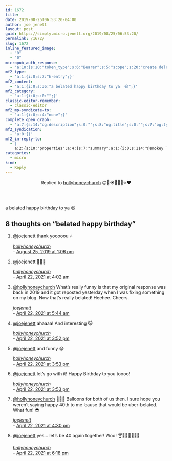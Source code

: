 ```yaml
---
id: 1672
title: 
date: 2019-08-25T06:53:20-04:00
author: joe jenett
layout: post
guid: https://simply.micro.jenett.org/2019/08/25/06:53:20/
permalink: /1672/
slug: 1672
inline_featured_image:
  - "0"
  - "0"
micropub_auth_response:
  - 'a:10:{s:10:"token_type";s:6:"Bearer";s:5:"scope";s:20:"create delete update";s:2:"me";s:32:"https://simply.micro.jenett.org/";s:9:"issued_by";s:59:"https://simply.micro.jenett.org/wp-json/indieauth/1.0/token";s:9:"client_id";s:20:"https://omnibear.com";s:11:"client_name";s:8:"Omnibear";s:11:"client_icon";s:29:"https://omnibear.com/logo.svg";s:9:"issued_at";i:1565703285;s:4:"user";i:1;s:13:"last_accessed";i:1566730399;}'
mf2_type:
  - 'a:1:{i:0;s:7:"h-entry";}'
mf2_content:
  - 'a:1:{i:0;s:36:"a belated happy birthday to ya  😆";}'
mf2_category:
  - 'a:1:{i:0;s:0:"";}'
classic-editor-remember:
  - classic-editor
mf2_mp-syndicate-to:
  - 'a:1:{i:0;s:4:"none";}'
complete_open_graph:
  - 'a:7:{s:14:"og:description";s:0:"";s:8:"og:title";s:0:"";s:7:"og:type";s:0:"";s:12:"twitter:card";s:7:"summary";s:15:"twitter:creator";s:0:"";s:19:"twitter:description";s:0:"";s:8:"og:image";s:0:"";}'
mf2_syndication:
  - 'a:0:{}'
mf2_in-reply-to:
  - |
    a:2:{s:10:"properties";a:4:{s:7:"summary";a:1:{i:0;s:114:"@smokey Thank yoooooouuuuu Smokey. It's turning into a birthday weekend woo 🙃🍦☀️💞💃🥳⭐️❤️";}s:3:"url";a:1:{i:0;s:43:"https://micro.blog/hollyhoneychurch/5204804";}s:11:"publication";a:1:{i:0;s:10:"micro.blog";}s:6:"author";a:2:{s:4:"type";a:1:{i:0;s:6:"h-card";}s:10:"properties";a:3:{s:4:"name";a:1:{i:0;s:16:"hollyhoneychurch";}s:3:"url";a:1:{i:0;s:35:"https://micro.blog/hollyhoneychurch";}s:5:"photo";a:1:{i:0;s:46:"https://micro.blog/hollyhoneychurch/avatar.jpg";}}}}s:4:"type";s:4:"cite";}
categories:
  - micro
kind:
  - Reply
---
```

<div class="entry-reaction"><section class="h-cite response u-in-reply-to"><header><span class="kind-display-text">Replied to</span> <a href="https://micro.blog/hollyhoneychurch/5204804">hollyhoneychurch</a> 🙃🍦☀️💞💃🥳⭐️❤️</header>
</section></div>
<div class="entry-content e-content" itemprop="description articleBody">
<p>a belated happy birthday to ya  😆</p></div>

<h2 id="comments-title">8 thoughts on “<span>belated happy birthday</span>”		</h2>


<ol class="commentlist">
<li class="webmention even thread-even depth-1 u-comment h-cite h-entry p-comment comment" id="li-comment-436">
<article id="comment-436" class="comment " itemprop="comment" itemscope="" itemtype="http://schema.org/Comment">
<div class="comment-content p-summary p-name" itemprop="text name description">
<p><a href="https://micro.blog/joejenett" rel="nofollow ugc">@joejenett</a> thank yooooou 🎶</p>
</div>
<footer>
<div class="comment-meta commentmetadata">
<address class="comment-author p-author author vcard hcard h-card" itemprop="creator" itemscope="" itemtype="http://schema.org/Person">
<cite class="fn p-name" itemprop="name"><a href="https://micro.blog/hollyhoneychurch" rel="external nofollow ugc" class="u-url url">hollyhoneychurch</a></cite>						</address>
<span class="sep">-</span>
<a href="https://micro.blog/hollyhoneychurch/5209434"><time class="updated published dt-updated dt-published" datetime="2019-08-25T13:06:17-04:00" itemprop="datePublished dateModified dateCreated">
August 25, 2019 at 1:06 pm						</time></a>
</div>
</footer>
</article>
</li>
<!-- #comment-## -->
<li class="webmention odd alt thread-odd thread-alt depth-1 u-comment h-cite h-entry p-comment comment" id="li-comment-512">
<article id="comment-512" class="comment " itemprop="comment" itemscope="" itemtype="http://schema.org/Comment">
<div class="comment-content p-summary p-name" itemprop="text name description">
<p><a href="https://micro.blog/joejenett" rel="nofollow ugc">@joejenett</a> 🤪😸👻</p>
</div>
<footer>
<div class="comment-meta commentmetadata">
<address class="comment-author p-author author vcard hcard h-card" itemprop="creator" itemscope="" itemtype="http://schema.org/Person">
<cite class="fn p-name" itemprop="name"><a href="https://micro.blog/hollyhoneychurch" rel="external nofollow ugc" class="u-url url">hollyhoneychurch</a></cite>						</address>
<span class="sep">-</span>
<a href="https://micro.blog/hollyhoneychurch/11355103"><time class="updated published dt-updated dt-published" datetime="2021-04-22T04:02:00-04:00" itemprop="datePublished dateModified dateCreated">
April 22, 2021 at 4:02 am						</time></a>
</div>
</footer>
</article>
</li>
<!-- #comment-## -->
<li class="webmention even thread-even depth-1 u-comment h-cite h-entry p-comment comment" id="li-comment-513">
<article id="comment-513" class="comment " itemprop="comment" itemscope="" itemtype="http://schema.org/Comment">
<div class="comment-content p-summary p-name" itemprop="text name description">
<p><a href="https://micro.blog/hollyhoneychurch" rel="nofollow ugc">@hollyhoneychurch</a> What’s really funny is that my original response was back in 2019 and it got reposted yesterday when I was fixing something on my blog. Now that’s really belated! Heehee. Cheers.</p>
</div>
<footer>
<div class="comment-meta commentmetadata">
<address class="comment-author p-author author vcard hcard h-card" itemprop="creator" itemscope="" itemtype="http://schema.org/Person">
<cite class="fn p-name" itemprop="name"><a href="https://micro.blog/joejenett" rel="external nofollow ugc" class="u-url url">joejenett</a></cite>						</address>
<span class="sep">-</span>
<a href="https://micro.blog/joejenett/11355341"><time class="updated published dt-updated dt-published" datetime="2021-04-22T05:44:01-04:00" itemprop="datePublished dateModified dateCreated">
April 22, 2021 at 5:44 am						</time></a>
</div>
</footer>
</article>
</li>
<!-- #comment-## -->
<li class="webmention odd alt thread-odd thread-alt depth-1 u-comment h-cite h-entry p-comment comment" id="li-comment-514">
<article id="comment-514" class="comment " itemprop="comment" itemscope="" itemtype="http://schema.org/Comment">
<div class="comment-content p-summary p-name" itemprop="text name description">
<p><a href="https://micro.blog/joejenett" rel="nofollow ugc">@joejenett</a> ahaaaa! And interesting 😺</p>
</div>
<footer>
<div class="comment-meta commentmetadata">
<address class="comment-author p-author author vcard hcard h-card" itemprop="creator" itemscope="" itemtype="http://schema.org/Person">
<cite class="fn p-name" itemprop="name"><a href="https://micro.blog/hollyhoneychurch" rel="external nofollow ugc" class="u-url url">hollyhoneychurch</a></cite>						</address>
<span class="sep">-</span>
<a href="https://micro.blog/hollyhoneychurch/11357231"><time class="updated published dt-updated dt-published" datetime="2021-04-22T15:52:52-04:00" itemprop="datePublished dateModified dateCreated">
April 22, 2021 at 3:52 pm						</time></a>
</div>
</footer>
</article>
</li>
<!-- #comment-## -->
<li class="webmention even thread-even depth-1 u-comment h-cite h-entry p-comment comment" id="li-comment-515">
<article id="comment-515" class="comment " itemprop="comment" itemscope="" itemtype="http://schema.org/Comment">
<div class="comment-content p-summary p-name" itemprop="text name description">
<p><a href="https://micro.blog/joejenett" rel="nofollow ugc">@joejenett</a> and funny 😁</p>
</div>
<footer>
<div class="comment-meta commentmetadata">
<address class="comment-author p-author author vcard hcard h-card" itemprop="creator" itemscope="" itemtype="http://schema.org/Person">
<cite class="fn p-name" itemprop="name"><a href="https://micro.blog/hollyhoneychurch" rel="external nofollow ugc" class="u-url url">hollyhoneychurch</a></cite>						</address>
<span class="sep">-</span>
<a href="https://micro.blog/hollyhoneychurch/11357251"><time class="updated published dt-updated dt-published" datetime="2021-04-22T15:53:15-04:00" itemprop="datePublished dateModified dateCreated">
April 22, 2021 at 3:53 pm						</time></a>
</div>
</footer>
</article>
</li>
<!-- #comment-## -->
<li class="webmention odd alt thread-odd thread-alt depth-1 u-comment h-cite h-entry p-comment comment" id="li-comment-516">
<article id="comment-516" class="comment " itemprop="comment" itemscope="" itemtype="http://schema.org/Comment">
<div class="comment-content p-summary p-name" itemprop="text name description">
<p><a href="https://micro.blog/joejenett" rel="nofollow ugc">@joejenett</a> let’s go with it! Happy Birthday to you toooo!</p>
</div>
<footer>
<div class="comment-meta commentmetadata">
<address class="comment-author p-author author vcard hcard h-card" itemprop="creator" itemscope="" itemtype="http://schema.org/Person">
<cite class="fn p-name" itemprop="name"><a href="https://micro.blog/hollyhoneychurch" rel="external nofollow ugc" class="u-url url">hollyhoneychurch</a></cite>						</address>
<span class="sep">-</span>
<a href="https://micro.blog/hollyhoneychurch/11357254"><time class="updated published dt-updated dt-published" datetime="2021-04-22T15:53:54-04:00" itemprop="datePublished dateModified dateCreated">
April 22, 2021 at 3:53 pm						</time></a>
</div>
</footer>
</article>
</li>
<!-- #comment-## -->
<li class="webmention even thread-even depth-1 u-comment h-cite h-entry p-comment comment" id="li-comment-517">
<article id="comment-517" class="comment " itemprop="comment" itemscope="" itemtype="http://schema.org/Comment">
<div class="comment-content p-summary p-name" itemprop="text name description">
<p><a href="https://micro.blog/hollyhoneychurch" rel="nofollow ugc">@hollyhoneychurch</a> 🎈🎈🎈 Balloons for both of us then. I sure hope you weren’t saying happy 40th to me ’cause that would be uber-belated. What fun! 😎</p>
</div>
<footer>
<div class="comment-meta commentmetadata">
<address class="comment-author p-author author vcard hcard h-card" itemprop="creator" itemscope="" itemtype="http://schema.org/Person">
<cite class="fn p-name" itemprop="name"><a href="https://micro.blog/joejenett" rel="external nofollow ugc" class="u-url url">joejenett</a></cite>						</address>
<span class="sep">-</span>
<a href="https://micro.blog/joejenett/11357406"><time class="updated published dt-updated dt-published" datetime="2021-04-22T16:30:10-04:00" itemprop="datePublished dateModified dateCreated">
April 22, 2021 at 4:30 pm						</time></a>
</div>
</footer>
</article>
</li>
<!-- #comment-## -->
<li class="webmention odd alt thread-odd thread-alt depth-1 u-comment h-cite h-entry p-comment comment" id="li-comment-518">
<article id="comment-518" class="comment " itemprop="comment" itemscope="" itemtype="http://schema.org/Comment">
<div class="comment-content p-summary p-name" itemprop="text name description">
<p><a href="https://micro.blog/joejenett" rel="nofollow ugc">@joejenett</a> yes… let’s be 40 again together! Woo! 🍸🍷🥂🍻🎉🎈🎊</p>
</div>
<footer>
<div class="comment-meta commentmetadata">
<address class="comment-author p-author author vcard hcard h-card" itemprop="creator" itemscope="" itemtype="http://schema.org/Person">
<cite class="fn p-name" itemprop="name"><a href="https://micro.blog/hollyhoneychurch" rel="external nofollow ugc" class="u-url url">hollyhoneychurch</a></cite>						</address>
<span class="sep">-</span>
<a href="https://micro.blog/hollyhoneychurch/11357852"><time class="updated published dt-updated dt-published" datetime="2021-04-22T18:18:34-04:00" itemprop="datePublished dateModified dateCreated">
April 22, 2021 at 6:18 pm						</time></a></div></footer></article></li></ol>